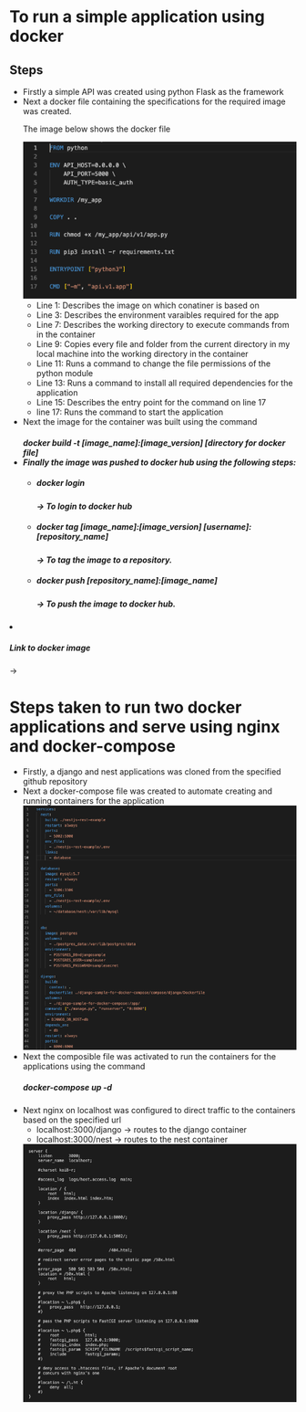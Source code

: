 <h1>To run a simple application using docker</h1>
<h2>Steps</h2>
<ul>
   <li>Firstly a simple API was created using python Flask as the framework</li>
   <li>
      Next a docker file containing the specifications for the required image was created.
      <p>The image below shows the docker file</p>
      <img src="docker_file.png" />
      <ul>
         <li>Line 1: Describes the image on which conatiner is based on</li>
         <li>Line 3: Describes the environment varaibles required for the app</li>
         <li>Line 7: Describes the working directory to execute commands from in the container</li>
         <li>Line 9: Copies every file and folder from the current directory in my local machine into the working directory in the container</li>
         <li>Line 11: Runs a command to change the file permissions of the python module</li>
         <li>Line 13: Runs a command to install all required dependencies for the application</li>
         <li>Line 15: Describes the entry point for the command on line 17</li>
         <li>line 17: Runs the command to start the application</li>
      </ul>
   </li>
   <li>Next the image for the container was built using the command <h5>docker build -t [image_name]:[image_version] [directory for docker file]</h5</li>
   <li>
      Finally the image was pushed to docker hub using the following steps:
      <ul>
         <li><h5>docker login</h5> -> To login to docker hub</li>
         <li><h5>docker tag [image_name]:[image_version] [username]:[repository_name]</h5> -> To tag the image to a repository.</li>
         <li><h5>docker push [repository_name]:[image_name]</h5> -> To push the image to docker hub.</li>
      </ul>
   </li>
</ul>
<li><h5>Link to docker image</h5> -> </li>

<h1>Steps taken to run two docker applications and serve using nginx and docker-compose</h1>
<ul>
   <li>Firstly, a django and nest applications was cloned from the specified github repository</li>
   <li>
      Next a docker-compose file was created to automate creating and running containers for the application
      <img src="composefile.png" />
   </li>
   <li>Next the composible file was activated to run the containers for the applications using the command <h5>docker-compose up -d</h5></li>
   <li>
      Next nginx on localhost was configured to direct traffic to the containers based on the specified url
      <ul>
         <li>localhost:3000/django -> routes to the django container</li>
         <li>localhost:3000/nest -> routes to the nest container</li>
      </ul>
      <img src=nginx_conf.png/>
   </li>
</ul>